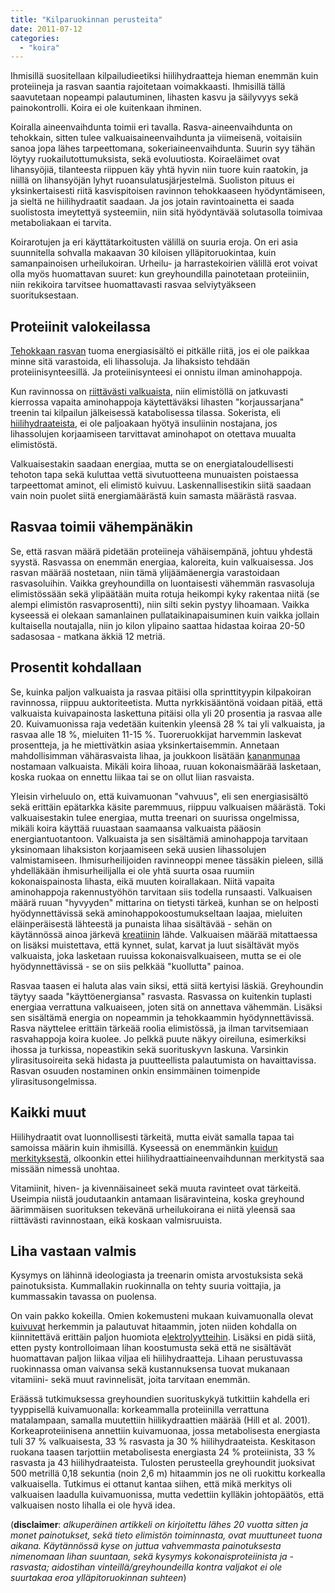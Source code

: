 ```yaml
---
title: "Kilparuokinnan perusteita"
date: 2011-07-12
categories: 
  - "koira"
---
```


Ihmisillä suositellaan kilpailudieetiksi hiilihydraatteja hieman enemmän kuin proteiineja ja rasvan saantia rajoitetaan voimakkaasti. Ihmisillä tällä saavutetaan nopeampi palautuminen, lihasten kasvu ja säilyvyys sekä painokontrolli. Koira ei ole kuitenkaan ihminen.

<!--more-->

Koiralla aineenvaihdunta toimii eri tavalla. Rasva-aineenvaihdunta on tehokkain, sitten tulee valkuaisaineenvaihdunta ja viimeisenä, voitaisiin sanoa jopa lähes tarpeettomana, sokeriaineenvaihdunta. Suurin syy tähän löytyy ruokailutottumuksista, sekä evoluutiosta. Koiraeläimet ovat lihansyöjiä, tilanteesta riippuen käy yhtä hyvin niin tuore kuin raatokin, ja niillä on lihansyöjän lyhyt ruoansulatusjärjestelmä. Suoliston pituus ei yksinkertaisesti riitä kasvispitoisen ravinnon tehokkaaseen hyödyntämiseen, ja sieltä ne hiilihydraatit saadaan. Ja jos jotain ravintoainetta ei saada suolistosta imeytettyä systeemiin, niin sitä hyödyntävää solutasolla toimivaa metaboliakaan ei tarvita.

Koirarotujen ja eri käyttätarkoitusten välillä on suuria eroja. On eri asia suunnitella sohvalla makaavan 30 kiloisen ylläpitoruokintaa, kuin samanpainoisen urheilukoiran. Urheilu- ja harrastekoirien välillä erot voivat olla myös huomattavan suuret: kun greyhoundilla painotetaan proteiiniin, niin rekikoira tarvitsee huomattavasti rasvaa selviytyäkseen suorituksestaan.

## Proteiinit valokeilassa

[Tehokkaan rasvan](https://www.katiska.eu/tieto/rasvat/rasva-ruokinnassa/) tuoma energiasisältö ei pitkälle riitä, jos ei ole paikkaa minne sitä varastoida, eli lihassoluja. Ja lihaksisto tehdään proteiinisynteesillä. Ja proteiinisynteesi ei onnistu ilman aminohappoja.

Kun ravinnossa on [riittävästi valkuaista](https://www.katiska.eu/tieto/proteiinit/proteiini-ruokinnassa/), niin elimistöllä on jatkuvasti kierrossa vapaita aminohappoja käytettäväksi lihasten "korjaussarjana" treenin tai kilpailun jälkeisessä katabolisessa tilassa. Sokerista, eli [hiilihydraateista](https://www.katiska.eu/ravitsemus/hiilihydraatit-ravitsemus/hiilihydraatit-mista-ne-tuli-ja-minne-ne-meni/), ei ole paljoakaan hyötyä insuliinin nostajana, jos lihassolujen korjaamiseen tarvittavat aminohapot on otettava muualta elimistöstä.

Valkuaisestakin saadaan energiaa, mutta se on energiataloudellisesti tehoton tapa sekä kuluttaa vettä sivutuotteena munuaisten poistaessa tarpeettomat aminot, eli elimistö kuivuu. Laskennallisestikin siitä saadaan vain noin puolet siitä energiamäärästä kuin samasta määrästä rasvaa.

## Rasvaa toimii vähempänäkin

Se, että rasvan määrä pidetään proteiineja vähäisempänä, johtuu yhdestä syystä. Rasvassa on enemmän energiaa, kaloreita, kuin valkuaisessa. Jos rasvan määrää nostetaan, niin tämä ylijäämäenergia varastoidaan rasvasoluihin. Vaikka greyhoundilla on luontaisesti vähemmän rasvasoluja elimistössään sekä ylipäätään muita rotuja heikompi kyky rakentaa niitä (se alempi elimistön rasvaprosentti), niin silti sekin pystyy lihoamaan. Vaikka kyseessä ei olekaan samanlainen pullataikinapaisuminen kuin vaikka jollain kultaisella noutajalla, niin jo kilon ylipaino saattaa hidastaa koiraa 20-50 sadasosaa - matkana äkkiä 12 metriä.

## Prosentit kohdallaan

Se, kuinka paljon valkuaista ja rasvaa pitäisi olla sprinttityypin kilpakoiran ravinnossa, riippuu auktoriteetista. Mutta nyrkkisääntönä voidaan pitää, että valkuaista kuivapainosta laskettuna pitäisi olla yli 20 prosentia ja rasvaa alle 20. Kuivamuonissa raja vedetään kuitenkin yleensä 28 % tai yli valkuaista, ja rasvaa alle 18 %, mieluiten 11-15 %. Tuoreruokkijat harvemmin laskevat prosentteja, ja he miettivätkin asiaa yksinkertaisemmin. Annetaan mahdollisimman vähärasvaista lihaa, ja joukkoon lisätään [kananmunaa](https://www.katiska.eu/tieto/koira-raakaruokinta-raaka-aineet/kananmuna/) nostamaan valkuaista. Mikäli koira lihoaa, ruuan kokonaismäärää lasketaan, koska ruokaa on ennettu liikaa tai se on ollut liian rasvaista.

Yleisin virheluulo on, että kuivamuonan "vahvuus", eli sen energiasisältö sekä erittäin epätarkka käsite paremmuus, riippuu valkuaisen määrästä. Toki valkuaisestakin tulee energiaa, mutta treenari on suurissa ongelmissa, mikäli koira käyttää ruuastaan saamaansa valkuaista pääosin energiantuotantoon. Valkuaista ja sen sisältämiä aminohappoja tarvitaan yksinomaan lihaksiston korjaamiseen sekä uusien lihassolujen valmistamiseen. Ihmisurheilijoiden ravinneoppi menee tässäkin pieleen, sillä yhdelläkään ihmisurheilijalla ei ole yhtä suurta osaa ruumiin kokonaispainosta lihasta, eikä muuten koirallakaan. Niitä vapaita aminohappoja rakennustyöhön tarvitaan siis todella runsaasti. Valkuaisen määrä ruuan "hyvyyden" mittarina on tietysti tärkeä, kunhan se on helposti hyödynnettävissä sekä aminohappokoostumukseltaan laajaa, mieluiten eläinperäisestä lähteestä ja punaista lihaa sisältävää - sehän on käytännössä ainoa järkevä [kreatiinin](https://www.katiska.eu/ruokinta/lisaravinteet/kreatiini/) lähde. Valkuaisen määrää mitattaessa on lisäksi muistettava, että kynnet, sulat, karvat ja luut sisältävät myös valkuaista, joka lasketaan ruuissa kokonaisvalkuaiseen, mutta se ei ole hyödynnettävissä - se on siis pelkkää "kuollutta" painoa.

Rasvaa taasen ei haluta alas vain siksi, että siitä kertyisi läskiä. Greyhoundin täytyy saada "käyttöenergiansa" rasvasta. Rasvassa on kuitenkin tuplasti energiaa verrattuna valkuaiseen, joten sitä on annettava vähemmän. Lisäksi sen sisältämä energia on nopeammin ja tehokkaammin hyödynnettävissä. Rasva näyttelee erittäin tärkeää roolia elimistössä, ja ilman tarvitsemiaan rasvahappoja koira kuolee. Jo pelkkä puute näkyy oireiluna, esimerkiksi ihossa ja turkissa, nopeastikin sekä suorituskyvn laskuna. Varsinkin ylirasitusoireita sekä hidasta ja puutteellista palautumista on havaittavissa. Rasvan osuuden nostaminen onkin ensimmäinen toimenpide ylirasitusongelmissa.

## Kaikki muut

Hiilihydraatit ovat luonnollisesti tärkeitä, mutta eivät samalla tapaa tai samoissa määrin kuin ihmisillä. Kyseessä on enemmänkin [kuidun merkityksestä](https://www.katiska.eu/tieto/koira-tarve-yleinen/kuitu-lihasta/), olkoonkin ettei hiilihydraattiaineenvaihdunnan merkitystä saa missään nimessä unohtaa.

Vitamiinit, hiven- ja kivennäisaineet sekä muuta ravinteet ovat tärkeitä. Useimpia niistä joudutaankin antamaan lisäravinteina, koska greyhound äärimmäisen suorituksen tekevänä urheilukoirana ei niitä yleensä saa riittävästi ravinnostaan, eikä koskaan valmisruuista.

## Liha vastaan valmis

Kysymys on lähinnä ideologiasta ja treenarin omista arvostuksista sekä painotuksista. Kummallakin ruokinnalla on tehty suuria voittajia, ja kummassakin tavassa on puolensa.

On vain pakko kokeilla. Omien kokemusteni mukaan kuivamuonalla olevat [kuivuvat](https://www.katiska.eu/tieto/koira-sairaus-elimet/kuivuminen/) herkemmin ja palautuvat hitaammin, joten niiden kohdalla on kiinnitettävä erittäin paljon huomiota e[lektrolyytteihin](https://www.katiska.eu/ravitsemus/kivennaisaineet/elektrolyytit/). Lisäksi en pidä siitä, etten pysty kontrolloimaan lihan koostumusta sekä että ne sisältävät huomattavan paljon liikaa viljaa eli hiilihydraatteja. Lihaan perustuvassa ruokinnassa oman vaivansa sekä kustannuksensa tuovat mukanaan vitamiini- sekä muut ravinnelisät, joita tarvitaan enemmän.

Eräässä tutkimuksessa greyhoundien suorituskykyä tutkittiin kahdella eri tyyppisellä kuivamuonalla: korkeammalla proteiinilla verrattuna matalampaan, samalla muutettiin hiilikydraattien määrää (Hill et al. 2001). Korkeaproteiinisena annettiin kuivamuonaa, jossa metabolisesta energiasta tuli 37 % valkuaisesta, 33 % rasvasta ja 30 % hiilihydraateista. Keskitason ruokana taasen tarjottiin metabolisesta energiasta 24 % proteiinista, 33 % rasvasta ja 43 hiilihydraateista. Tulosten perusteella greyhoundit juoksivat 500 metrillä 0,18 sekuntia (noin 2,6 m) hitaammin jos ne oli ruokittu korkealla valkuaisella. Tutkimus ei ottanut kantaa siihen, että mikä merkitys oli valkuaisen laadulla kuivamuonissa, mutta vedettiin kylläkin johtopäätös, että valkuaisen nosto lihalla ei ole hyvä idea.

(**disclaimer**: _alkuperäinen artikkeli on kirjoitettu lähes 20 vuotta sitten ja monet painotukset, sekä tieto elimistön toiminnasta, ovat muuttuneet tuona aikana. Käytännössä kyse on juttua vahvemmasta painotuksesta nimenomaan lihan suuntaan, sekä kysymys kokonaisproteiinista ja -rasvasta; aidostihan vinteillä/greyhoundeilla kontra valjakot ei ole suurtakaa eroa ylläpitoruokinnan suhteen_)
